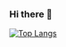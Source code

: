 ### Hi there 👋

[![Top Langs](https://github-readme-stats.vercel.app/api/top-langs/?username=8maguchi8ruki
)](https://github.com/anuraghazra/github-readme-stats)

